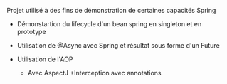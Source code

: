 Projet utilisé à des fins de démonstration de certaines capacités Spring

* Démonstartion du lifecycle d'un bean spring en singleton et en prototype

* Utilisation de @Async avec Spring et résultat sous forme d'un Future

* Utilisation de l'AOP
	+ Avec AspectJ
		+Interception avec annotations